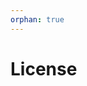 ```yaml
---
orphan: true
---
```


# License

```{include} ../LICENSE

```
                                                                     